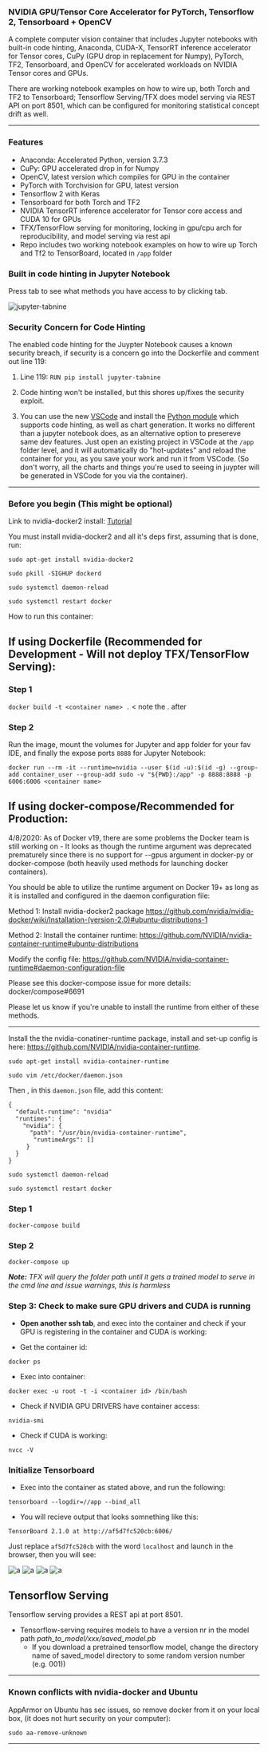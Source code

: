 ### NVIDIA GPU/Tensor Core Accelerator for PyTorch, Tensorflow 2, Tensorboard + OpenCV
A complete computer vision container that includes Jupyter notebooks with built-in code hinting, Anaconda, CUDA-X, TensorRT inference accelerator for Tensor cores, CuPy (GPU drop in replacement for Numpy), PyTorch, TF2, Tensorboard, and OpenCV for accelerated workloads on NVIDIA Tensor cores and GPUs.

There are working notebook examples on how to wire up, both Torch and TF2 to Tensorboard; Tensorflow Serving/TFX does model serving via REST API on port 8501, which can be configured for monitoring statistical concept drift as well.

-----------------------------------------------------------

### Features ###
- Anaconda: Accelerated Python, version 3.7.3
- CuPy: GPU accelerated drop in for Numpy
- OpenCV, latest version which compiles for GPU in the container
- PyTorch with Torchvision for GPU, latest version
- Tensorflow 2 with Keras
- Tensorboard for both Torch and TF2
- NVIDIA TensorRT inference accelerator for Tensor core access and CUDA 10 for GPUs
- TFX/TensorFlow serving for monitoring, locking in gpu/cpu arch for reproducibility, and model serving via rest api
- Repo includes two working notebook examples on how to wire up Torch and Tf2 to TensorBoard, located in ```/app``` folder

### Built in code hinting in Jupyter Notebook ###

Press tab to see what methods you have access to by clicking tab.

![jupyter-tabnine](https://raw.githubusercontent.com/wenmin-wu/jupyter-tabnine/master/images/demo.gif)


### Security Concern for Code Hinting ###

The enabled code hinting for the Juypter Notebook causes a known security breach, if security is a concern go into the Dockerfile and comment out line 119:


1. Line 119: ` RUN pip install jupyter-tabnine `

2. Code hinting won't be installed, but this shores up/fixes the security exploit.

3. You can use the new [VSCode](https://code.visualstudio.com/download) and install the [Python module](https://marketplace.visualstudio.com/items?itemName=ms-python.python) which supports code hinting, as well as chart generation. It works no different than a jupyter notebook does, as an alternative option to presereve same dev features. Just open an existing project in VSCode at the ``` /app ``` folder level, and it will automatically do "hot-updates" and reload the container for you, as you save your work and run it from VSCode. (So don't worry, all the charts and things you're used to seeing in juypter will be generated in VSCode for you via the container).

--------------------------------------------------------------------------------
### Before you begin (This might be optional) ###

Link to nvidia-docker2 install: [Tutorial](https://medium.com/@sh.tsang/docker-tutorial-5-nvidia-docker-2-0-installation-in-ubuntu-18-04-cb80f17cac65)

You must install nvidia-docker2 and all it's deps first, assuming that is done, run:


 ` sudo apt-get install nvidia-docker2 `
 
 ` sudo pkill -SIGHUP dockerd `
 
 ` sudo systemctl daemon-reload `
 
 ` sudo systemctl restart docker `
 

How to run this container:


## If using Dockerfile (Recommended for Development - Will not deploy TFX/TensorFlow Serving):

### Step 1 ###

` docker build -t <container name> . `  < note the . after <container name>


### Step 2 ###

Run the image, mount the volumes for Jupyter and app folder for your fav IDE, and finally the expose ports `8888` for Jupyter Notebook:


` docker run --rm -it --runtime=nvidia --user $(id -u):$(id -g) --group-add container_user --group-add sudo -v "${PWD}:/app" -p 8888:8888 -p 6006:6006 <container name> `


## If using docker-compose/Recommended for Production:

4/8/2020: As of Docker v19, there are some problems the Docker team is still working on - It looks as though the runtime argument was deprecated prematurely since there is no support for --gpus argument in docker-py or docker-compose (both heavily used methods for launching docker containers).

You should be able to utilize the runtime argument on Docker 19+ as long as it is installed and configured in the daemon configuration file:

Method 1:
Install nvidia-docker2 package
https://github.com/nvidia/nvidia-docker/wiki/Installation-(version-2.0)#ubuntu-distributions-1

Method 2:
Install the container runtime:
https://github.com/NVIDIA/nvidia-container-runtime#ubuntu-distributions

Modify the config file:
https://github.com/NVIDIA/nvidia-container-runtime#daemon-configuration-file

Please see this docker-compose issue for more details:
docker/compose#6691

Please let us know if you're unable to install the runtime from either of these methods.

-------------------------------

Install the the nvidia-conatiner-runtime package, install and set-up config is here: https://github.com/NVIDIA/nvidia-container-runtime.

` sudo apt-get install nvidia-container-runtime `

` sudo vim /etc/docker/daemon.json `

Then , in this `daemon.json` file, add this content:

```
{
  "default-runtime": "nvidia"
  "runtimes": {
    "nvidia": {
      "path": "/usr/bin/nvidia-container-runtime",
       "runtimeArgs": []
     }
  }
}
```

` sudo systemctl daemon-reload `

` sudo systemctl restart docker `


### Step 1

` docker-compose build `

### Step 2

` docker-compose up `

<em><strong>Note:</strong> TFX will query the folder path until it gets a trained model to serve in the cmd line and issue warnings, this is harmless</em>


### Step 3: Check to make sure GPU drivers and CUDA is running ###

- <strong>Open another ssh tab</strong>, and exec into the container and check if your GPU is registering in the container and CUDA is working:

- Get the container id:

` docker ps `

- Exec into container:

` docker exec -u root -t -i <container id> /bin/bash `

- Check if NVIDIA GPU DRIVERS have container access:

` nvidia-smi `

- Check if CUDA is working:

` nvcc -V `


### Initialize Tensorboard

- Exec into the container as stated above, and run the following:

`tensorboard --logdir=//app --bind_all `

- You will recieve output that looks somnething like this:

`TensorBoard 2.1.0 at http://af5d7fc520cb:6006/`

Just replace `af5d7fc520cb` with the word `localhost` and launch in the browser, then you will see:

![a](./misc/a.png)
![a](./misc/b.png)
![a](./misc/c.png)
![a](./misc/d.png)


## Tensorflow Serving

Tensorflow serving provides a REST api at port 8501. 
* Tensorflow-serving requires models to have a version nr in the model path *path_to_model/xxx/saved_model.pb*
     * If you download a pretrained tensorflow model, change the directory name of saved_model directory to some random version number (e.g. 001))

--------------------------------------------------


### Known conflicts with nvidia-docker and Ubuntu ###

AppArmor on Ubuntu has sec issues, so remove docker from it on your local box, (it does not hurt security on your computer):

` sudo aa-remove-unknown `

--------------------------------------------------

